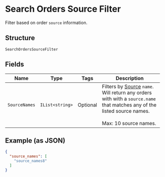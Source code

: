 
# Search Orders Source Filter

Filter based on order `source` information.

## Structure

`SearchOrdersSourceFilter`

## Fields

| Name | Type | Tags | Description |
|  --- | --- | --- | --- |
| `SourceNames` | `IList<string>` | Optional | Filters by [Source](/doc/models/order-source.md) `name`. Will return any orders<br>with with a `source.name` that matches any of the listed source names.<br><br>Max: 10 source names. |

## Example (as JSON)

```json
{
  "source_names": [
    "source_names8"
  ]
}
```

